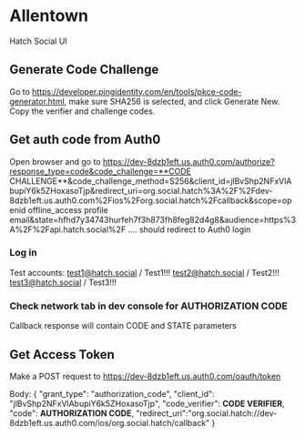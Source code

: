 # Allentown
Hatch Social UI


## Generate Code Challenge

Go to https://developer.pingidentity.com/en/tools/pkce-code-generator.html, make sure SHA256 is selected, and click Generate New.  Copy the verifier and challenge codes.

## Get auth code from Auth0

Open browser and go to https://dev-8dzb1eft.us.auth0.com/authorize?response_type=code&code_challenge=**CODE CHALLENGE**&code_challenge_method=S256&client_id=jlBvShp2NFxVlAbupiY6k5ZHoxasoTjp&redirect_uri=org.social.hatch%3A%2F%2Fdev-8dzb1eft.us.auth0.com%2Fios%2Forg.social.hatch%2Fcallback&scope=openid offline_access profile email&state=hfhd7y34743hurfeh7f3h873fh8feg82d4g8&audience=https%3A%2F%2Fapi.hatch.social%2F .... should redirect to Auth0 login

### Log in

Test accounts:
test1@hatch.social / Test1!!!
test2@hatch.social / Test2!!!
test3@hatch.social / Test3!!!

### Check network tab in dev console for AUTHORIZATION CODE

Callback response will contain CODE and STATE parameters

## Get Access Token

Make a POST request to https://dev-8dzb1eft.us.auth0.com/oauth/token 

Body: 
{
    "grant_type": "authorization_code",
    "client_id": "jlBvShp2NFxVlAbupiY6k5ZHoxasoTjp",
    "code_verifier": **CODE VERIFIER**,
    "code": **AUTHORIZATION CODE**,
    "redirect_uri":"org.social.hatch://dev-8dzb1eft.us.auth0.com/ios/org.social.hatch/callback"
}

